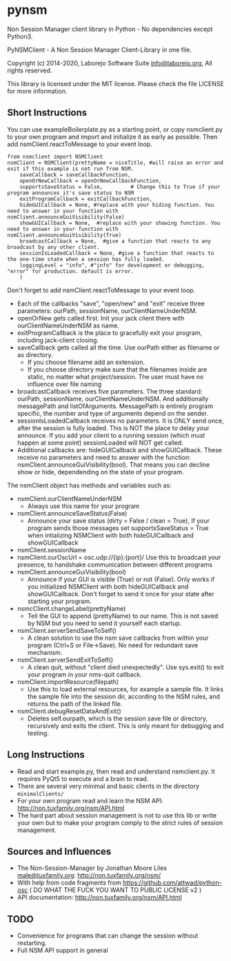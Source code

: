 # pynsm
Non Session Manager client library in Python - No dependencies except Python3.

PyNSMClient -  A Non Session Manager Client-Library in one file.

Copyright (c) 2014-2020, Laborejo Software Suite <info@laborejo.org>, All rights reserved.

This library is licensed under the MIT license. Please check the file LICENSE for more information.


## Short Instructions
You can use exampleBoilerplate.py as a starting point, or copy nsmclient.py to your own program and import and initialize it as early as possible.
Then add nsmClient.reactToMessage to your event loop.

    from nsmclient import NSMClient
    nsmClient = NSMClient(prettyName = niceTitle, #will raise an error and exit if this example is not run from NSM.
        saveCallback = saveCallbackFunction,
        openOrNewCallback = openOrNewCallbackFunction,
        supportsSaveStatus = False,         # Change this to True if your program announces it's save status to NSM
        exitProgramCallback = exitCallbackFunction,
        hideGUICallback = None, #replace with your hiding function. You need to answer in your function with nsmClient.announceGuiVisibility(False)
        showGUICallback = None,  #replace with your showing function. You need to answer in your function with nsmClient.announceGuiVisibility(True)
        broadcastCallback = None,  #give a function that reacts to any broadcast by any other client. 
        sessionIsLoadedCallback = None, #give a function that reacts to the one-time state when a session has fully loaded. 
        loggingLevel = "info", #"info" for development or debugging, "error" for production. default is error.
        )


Don't forget to add nsmClient.reactToMessage to your event loop.

* Each of the callbacks "save", "open/new" and "exit" receive three parameters: ourPath, sessionName, ourClientNameUnderNSM.
* openOrNew gets called first. Init your jack client there with ourClientNameUnderNSM as name.
* exitProgramCallback is the place to gracefully exit your program, including jack-client closing.
* saveCallback gets called all the time. Use ourPath either as filename or as directory.
    * If you choose filename add an extension.
    * If you choose directory make sure that the filenames inside are static, no matter what project/session. The user must have no influence over file naming
* broadcastCallback receives five parameters. The three standard: ourPath, sessionName, ourClientNameUnderNSM. And additionally messagePath and listOfArguments. MessagePath is entirely program specific, the number and type of arguments depend on the sender.
* sessionIsLoadedCallback receives no parameters. It is ONLY send once, after the session is fully loaded. This is NOT the place to delay your announce. If you add your client to a running session (which must happen at some point) sessionLoaded will NOT get called.
* Additional callbacks are: hideGUICallback and showGUICallback. These receive no parameters and need to answer with the function: nsmClient.announceGuiVisibility(bool). That means you can decline show or hide, dependending on the state of your program.

The nsmClient object has methods and variables such as:

* nsmClient.ourClientNameUnderNSM
  * Always use this name for your program
* nsmClient.announceSaveStatus(False)
  * Announce your save status (dirty = False / clean = True), If your program sends those messages set supportsSaveStatus = True when intializing NSMClient with both hideGUICallback and showGUICallback
* nsmClient.sessionName
* nsmClient.ourOscUrl = osc.udp://{ip}:{port}/  Use this to broadcast your presence, to handshake communication between different programs
* nsmClient.announceGuiVisibility(bool)
  * Announce if your GUI is visible (True) or not (False). Only works if you initialized NSMClient with both hideGUICallback and showGUICallback. Don't forget to send it once for your state after starting your program.
* nsmcClient.changeLabel(prettyName)
  * Tell the GUI to append (prettyName) to our name. This is not saved by NSM but you need to send it yourself each startup.
* nsmClient.serverSendSaveToSelf()
  * A clean solution to use the nsm save callbacks from within your program (Ctrl+S or File->Save). No need for redundant save mechanism.
* nsmClient.serverSendExitToSelf()
  * A clean quit, without "client died unexpectedly". Use sys.exit() to exit your program in your nms-quit callback.
* nsmClient.importResource(filepath)
  * Use this to load external resources, for example a sample file. It links the sample file into the session dir, according to the NSM rules, and returns the path of the linked file.
* nsmClient.debugResetDataAndExit()
  * Deletes self.ourpath, which is the session save file or directory, recursively and exits the client. This is only meant for debugging and testing.

## Long Instructions
* Read and start example.py, then read and understand nsmclient.py. It requires PyQt5 to execute and a brain to read.
* There are several very minimal and basic clients in the directory `minimalClients/`
* For your own program read and learn the NSM API: http://non.tuxfamily.org/nsm/API.html
* The hard part about session management is not to use this lib or write your own but to make your program comply to the strict rules of session management.

## Sources and Influences
* The Non-Session-Manager by Jonathan Moore Liles <male@tuxfamily.org>: http://non.tuxfamily.org/nsm/
* With help from code fragments from https://github.com/attwad/python-osc ( DO WHAT THE FUCK YOU WANT TO PUBLIC LICENSE v2 )
* API documentation: http://non.tuxfamily.org/nsm/API.html

## TODO
* Convenience for programs that can change the session without restarting.
* Full NSM API support in general
